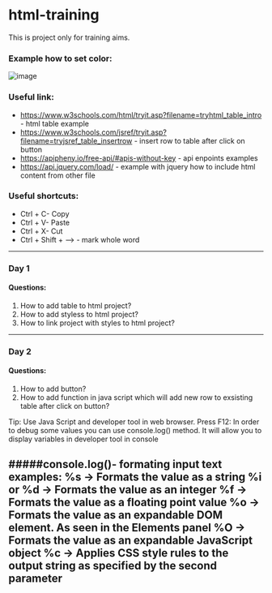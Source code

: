 # html-training
This is project only for training aims.


### Example how to set color:

![image](https://user-images.githubusercontent.com/72337716/198362412-7334f465-b3f4-4056-8965-0e52993806df.png)


### Useful link:

- https://www.w3schools.com/html/tryit.asp?filename=tryhtml_table_intro - html table example
- https://www.w3schools.com/jsref/tryit.asp?filename=tryjsref_table_insertrow - insert row to table after click on button
- https://apipheny.io/free-api/#apis-without-key - api enpoints examples
- https://api.jquery.com/load/ - example with jquery how to include html content from other file

### Useful shortcuts:
- Ctrl + C- Copy
- Ctrl + V- Paste
- Ctrl + X- Cut
- Ctrl + Shift + --> - mark whole word

----------------------------------------------------------------------------------------

### Day 1
#### Questions:
1. How to add table to html project?
2. How to add styless to html project?
3. How to link project with styles to html project?
----------------------------------------------------------------------------------------

### Day 2
#### Questions:
1. How to add button?
2. How to add function in java script which will add new row to exsisting table after click on button?

Tip:
Use Java Script and developer tool in web browser. Press F12:
In order to debug some values you can use console.log() method. It will allow you to display variables in developer tool in console

#####console.log()- formating input text examples:
%s → Formats the value as a string
%i or %d → Formats the value as an integer
%f → Formats the value as a floating point value
%o → Formats the value as an expandable DOM element. As seen in the Elements panel
%O → Formats the value as an expandable JavaScript object
%c → Applies CSS style rules to the output string as specified by the second parameter
----------------------------------------------------------------------------------------
